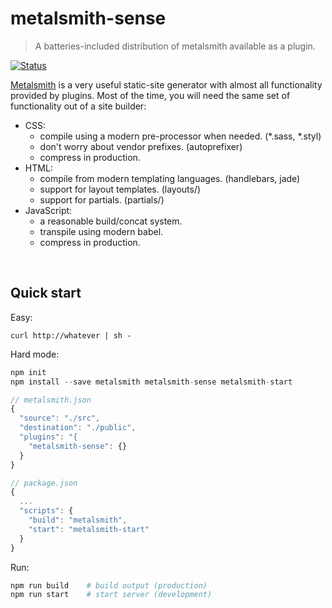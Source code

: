 # metalsmith-sense

> A batteries-included distribution of metalsmith available as a plugin.

[![Status](https://travis-ci.org/rstacruz/metalsmith-sense.svg?branch=master)](https://travis-ci.org/rstacruz/metalsmith-sense "See test builds")

[Metalsmith] is a very useful static-site generator with almost all functionality provided by plugins. Most of the time, you will need the same set of functionality out of a site builder:

* CSS:
  * compile using a modern pre-processor when needed. (*.sass, *.styl)
  * don't worry about vendor prefixes. (autoprefixer)
  * compress in production.
* HTML:
  * compile from modern templating languages. (handlebars, jade)
  * support for layout templates. (layouts/)
  * support for partials. (partials/)
* JavaScript:
  * a reasonable build/concat system.
  * transpile using modern babel.
  * compress in production.

<br>

## Quick start

Easy:

```
curl http://whatever | sh -
```

Hard mode:

```js
npm init
npm install --save metalsmith metalsmith-sense metalsmith-start
```

```js
// metalsmith.json
{
  "source": "./src",
  "destination": "./public",
  "plugins": "{
    "metalsmith-sense": {}
  }
}
```

```js
// package.json
{
  ...
  "scripts": {
    "build": "metalsmith",
    "start": "metalsmith-start"
  }
}
```

Run:

``` sh
npm run build    # build output (production)
npm run start    # start server (development)
```

[Metalsmith]: http://metalsmith.io/
